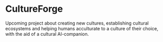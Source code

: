 # CultureForge

Upcoming project about creating new cultures, establishing cultural ecosystems and helping humans acculturate to a culture of their choice, with the aid of a cultural AI-companion.
